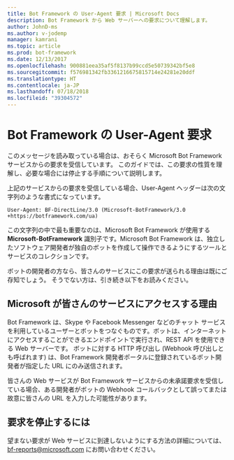 ```yaml
---
title: Bot Framework の User-Agent 要求 | Microsoft Docs
description: Bot Framework から Web サーバーへの要求について理解します。
author: JohnD-ms
ms.author: v-jodemp
manager: kamrani
ms.topic: article
ms.prod: bot-framework
ms.date: 12/13/2017
ms.openlocfilehash: 900881eea35af5f8137b99ccd5e50739342bf5e8
ms.sourcegitcommit: f576981342fb3361216675815714e24281e20ddf
ms.translationtype: HT
ms.contentlocale: ja-JP
ms.lasthandoff: 07/18/2018
ms.locfileid: "39304572"
---
```

# <a name="bot-framework-user-agent-requests"></a>Bot Framework の User-Agent 要求

このメッセージを読み取っている場合は、おそらく Microsoft Bot Framework サービスからの要求を受信しています。 このガイドでは、この要求の性質を理解し、必要な場合には停止する手順について説明します。

上記のサービスからの要求を受信している場合、User-Agent ヘッダーは次の文字列のような書式になっています。

```User-Agent: BF-DirectLine/3.0 (Microsoft-BotFramework/3.0 +https://botframework.com/ua)```

この文字列の中で最も重要なのは、Microsoft Bot Framework が使用する **Microsoft-BotFramework** 識別子です。Microsoft Bot Framework は、独立したソフトウェア開発者が独自のボットを作成して操作できるようにするツールとサービスのコレクションです。

ボットの開発者の方なら、皆さんのサービスにこの要求が送られる理由は既にご存知でしょう。 そうでない方は、引き続き以下をお読みください。

## <a name="why-is-microsoft-contacting-my-service"></a>Microsoft が皆さんのサービスにアクセスする理由

Bot Framework は、Skype や Facebook Messenger などのチャット サービスを利用しているユーザーとボットをつなぐものです。ボットは、インターネットにアクセスすることができるエンドポイントで実行され、REST API を使用できる Web サーバーです。 ボットに対する HTTP 呼び出し (Webhook 呼び出しとも呼ばれます) は、Bot Framework 開発者ポータルに登録されているボット開発者が指定した URL にのみ送信されます。

皆さんの Web サービスが Bot Framework サービスからの未承諾要求を受信している場合、ある開発者がボットの Webhook コールバックとして誤ってまたは故意に皆さんの URL を入力した可能性があります。

## <a name="to-stop-these-requests"></a>要求を停止するには

望まない要求が Web サービスに到達しないようにする方法の詳細については、[bf-reports@microsoft.com](mailto://bf-reports@microsoft.com) にお問い合わせください。
